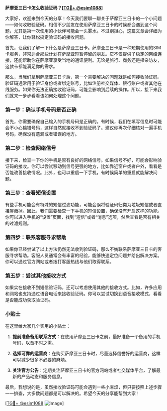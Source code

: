 **萨摩亚三日卡怎么收验证码？[[TG💪+ @esim1088](https://t.me/s/esim1088)]**

大家好，欢迎来到今天的分享！今天我们要聊一聊关于萨摩亚三日卡的一个小问题——如何收取验证码。相信不少朋友在使用萨摩亚三日卡的时候都会遇到这个问题，尤其是第一次使用的小伙伴可能会一头雾水。不过别担心，这篇文章会详细为你解答，让你轻松搞定验证码的接收问题。

首先，让我们了解一下什么是萨摩亚三日卡。萨摩亚三日卡是一种短期使用的SIM卡服务，非常适合那些计划在萨摩亚短暂停留的朋友。它不仅提供了稳定的网络连接，还能帮助你在萨摩亚享受当地的通讯便利。无论是旅行、商务还是探亲访友，这款卡都能满足你的需求。

那么，当我们拿到萨摩亚三日卡后，第一个需要解决的问题就是如何接收验证码。验证码通常用于验证身份或者绑定账号，比如注册社交媒体、银行账户或者其他在线服务。如果你无法正确接收验证码，可能会影响到后续的操作。所以，接下来我们就来一步步看看该如何处理这个问题。

### 第一步：确认手机号码是否正确

首先，你需要确保自己输入的手机号码是正确的。有时候，我们在填写信息时可能会不小心输错号码，这样自然就接收不到验证码了。建议你再次仔细核对一遍手机号码，确保没有遗漏或者错误的地方。

### 第二步：检查网络信号

接下来，检查一下你的手机是否有良好的网络信号。如果信号不好，可能会影响验证码的接收。你可以尝试移动到信号更强的地方，比如靠近窗户或者户外，看看是否能改善接收情况。此外，也可以重启一下手机，有时候简单的重启就能解决问题。

### 第三步：查看短信设置

有些手机可能会有特殊的短信过滤功能，可能会误将验证码归类为垃圾短信或者直接屏蔽掉。因此，我们需要检查一下手机的短信设置，确保没有开启这样的功能。你可以进入手机的“设置”页面，找到“短信”或者“消息”选项，然后查看是否有相关的过滤规则。

### 第四步：联系客服寻求帮助

如果你已经尝试了以上方法仍然无法收到验证码，那么不妨联系萨摩亚三日卡的客服寻求帮助。客服人员通常会有丰富的经验，能够快速定位问题并给出解决方案。你可以通过官方网站或者拨打客服热线与他们取得联系。

### 第五步：尝试其他接收方式

如果实在接收不到短信验证码，还可以考虑使用其他的接收方式。比如，许多应用和网站也支持通过语音电话来接收验证码。你可以尝试切换到语音接收模式，看看是否能成功获取验证码。

### 小贴士

在这里给大家几个实用的小贴士：

1. **提前准备备用联系方式**：在使用萨摩亚三日卡之前，最好准备一个备用的手机号码，以备不时之需。
   
2. **选择可靠的运营商**：在购买萨摩亚三日卡时，尽量选择信誉好的运营商，这样可以减少很多不必要的麻烦。

3. **关注官方公告**：定期关注萨摩亚三日卡的官方网站或者社交媒体平台，了解最新的产品动态和服务信息。

最后，我想说的是，虽然接收验证码可能会遇到一些小麻烦，但只要按照上述步骤一一排查，大多数问题都是可以解决的。希望今天的分享能帮到大家！

[[TG💪+ @esim1088](https://t.me/s/esim1088) ![Image](https://i.postimg.cc/4NQfJmqS/Snipaste-2025-05-13-00-14-12.png)]